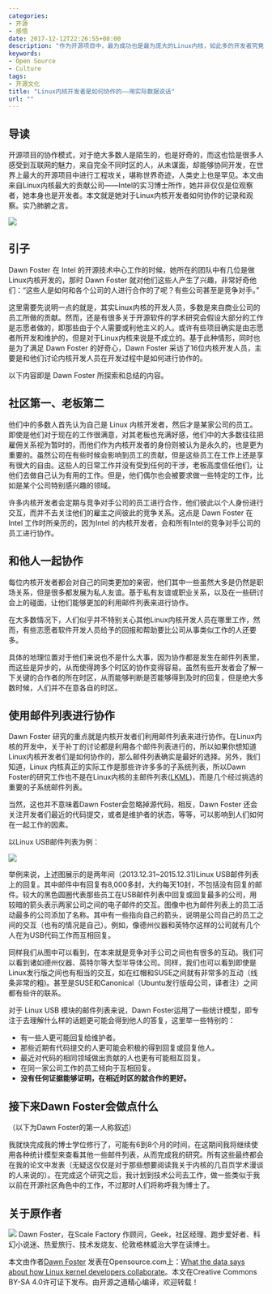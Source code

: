 ```yaml
---
categories:
- 开源
- 感悟
date: 2017-12-12T22:26:55+08:00
description: "作为开源项目中，最为成功也是最为庞大的Linux内核，如此多的开发者究竟是如何组织的？即使是自发，也超出了多数人的想象力。是的，Linux不仅仅是作为软件工程值得人们去研究，它本身就是人类协作的奇迹。本文是在读美女博士Dawn Foster亲历Linux内核开发，所研究和总结的内容。将会是她的博士论文。值得你了解。"
keywords:
- Open Source
- Culture
tags:
- 开源文化
title: "Linux内核开发者是如何协作的——用实际数据说话"
url: ""
---
```


## 导读

开源项目的协作模式，对于绝大多数人是陌生的，也是好奇的，而这也恰是很多人感受到互联网的魅力，来自完全不同时区的人，从未谋面，却能够协同开发，在世界上最大的开源项目中进行工程攻关，堪称世界奇迹，人类史上也是罕见。本文由来自Linux内核最大的贡献公司——Intel的实习博士所作，她并非仅仅是位观察者，她本身也是开发者。本文就是她对于Linux内核开发者如何协作的记录和观察。实乃肺腑之言。

![](https://opensource.com/sites/default/files/styles/image-full-size/public/lead-images/cube_innovation_block_collaboration.png?itok=pKbXpr1e)

## 引子

Dawn Foster 在 Intel 的开源技术中心工作的时候，她所在的团队中有几位是做Linux内核开发的，那时 Dawn Foster 就对他们这些人产生了兴趣，非常好奇他们：“这些人是如何和各个公司的人进行合作的了呢？有些公司甚至是竞争对手。”

这里需要先说明一点的就是，其实Linux内核的开发人员，多数是来自商业公司的员工所做的贡献。然而，还是有很多关于开源软件的学术研究会假设大部分的工作是志愿者做的，即那些由于个人需要或利他主义的人。或许有些项目确实是由志愿者所开发和维护的，但是对于Linux内核来说是不成立的。基于此种情形，同时也是为了满足 Dawn Foster 的好奇心，Dawn Foster 采访了16位内核开发人员，主要是和他们讨论内核开发人员在开发过程中是如何进行协作的。

以下内容即是 Dawn Foster 所探索和总结的内容。

## 社区第一、老板第二

他们中的多数人首先认为自己是 Linux 内核开发者，然后才是某家公司的员工。即使是他们对于现在的工作很满意，对其老板也充满好感，他们中的大多数往往把雇佣关系视为暂时的，而他们作为内核开发者的身份则被认为是永久的，也是更为重要的。虽然公司在有些时候会影响到员工的贡献，但是这些员工在工作上还是享有很大的自由。这些人的日常工作并没有受到任何的干涉，老板高度信任他们，让他们去做自己认为有用的工作。但是，他们偶尔也会被要求做一些特定的工作，比如是某个公司特别感兴趣的领域。

许多内核开发者会定期与竞争对手公司的员工进行合作，他们彼此以个人身份进行交互，而并不去关注他们的雇主之间彼此的竞争关系。这点是 Dawn Foster 在 Intel 工作时所亲历的，因为Intel 的内核开发者，会和所有Intel的竞争对手公司的员工进行协作。

## 和他人一起协作

每位内核开发者都会对自己的同类更加的亲密，他们其中一些虽然大多是仍然是职场关系，但是很多都发展为私人友谊。基于私有友谊或职业关系，以及在一些研讨会上的碰面，让他们能够更加的利用邮件列表来进行协作。

在大多数情况下，人们似乎并不特别关心其他Linux内核开发人员在哪里工作，然而，有些志愿者软件开发人员给予的回报和帮助要比公司从事类似工作的人还要多。

具体的地理位置对于他们来说也不是什么大事，因为协作都是发生在邮件列表里，而这些是异步的，从而使得跨多个时区的协作变得容易。虽然有些开发者会了解一下关键的合作者的所在时区，从而能够判断是否能够得到及时的回复，但是绝大多数时候，人们并不在意各自的时区。

## 使用邮件列表进行协作

Dawn Foster 研究的重点就是内核开发者们利用邮件列表来进行协作。在Linux内核的开发中，关于补丁的讨论都是利用各个邮件列表进行的，所以如果你想知道Linux内核开发者们是如何协作的，那么邮件列表确实是最好的选择。另外，我们知道，Linux 内核真正的实际工作是那些许许多多的子系统列表，所以Dawn Foster的研究工作也不是在Linux内核的主邮件列表([LKML](https://lkml.org/))，而是几个经过挑选的重要的子系统邮件列表。

当然，这也并不意味着Dawn Foster会忽略掉源代码，相反，Dawn Foster 还会关注开发者们最近的代码提交，或者是维护者的状态，等等，可以影响到人们如何在一起工作的因素。


以Linux USB邮件列表为例：

![](https://opensource.com/sites/default/files/u128651/collaboration2.png)

举例来说，上述图展示的是两年间（2013.12.31~2015.12.31)Linux USB邮件列表上的回复。其中邮件中有回复有8,000多封，大约每天10封，不包括没有回复的邮件。较大的黑色圆圈代表那些员工在USB邮件列表中回复或回复最多的公司，用较暗的箭头表示两家公司之间的电子邮件的交互。图像中也为邮件列表上的员工活动最多的公司添加了名称。其中有一些指向自己的箭头，说明是公司自己的员工之间的交互（也有的情况是自己）。例如，像德州仪器和英特尔这样的公司就有几个人在为USB代码工作而互相回复。

同样我们从图中可以看到，在本来就是竞争对手公司之间也有很多的互动。我们可以看到诸如德州仪器、英特尔等大型半导体公司。同样，我们也可以看到即使是Linux发行版之间也有相当的交互，如在红帽和SUSE之间就有非常多的互动（线条非常的粗)。甚至是SUSE和Canonical（Ubuntu发行版母公司，译者注）之间都有些许的联系。

对于 Linux USB 模块的邮件列表来说，Dawn Foster运用了一些统计模型，即专注于去理解什么样的话题更可能会得到他人的答复，这里举一些特别的：

* 有一些人更可能回复给维护者。
* 那些近期有代码提交的人更可能会积极的得到回复或回复他人。
* 最近对代码的相同领域做出贡献的人也更有可能相互回复。
* 在同一家公司工作的员工倾向于互相回复。
* **没有任何证据能够证明，在相近时区的就合作的更好。**

## 接下来Dawn Foster会做点什么

（以下为Dawn Foster的第一人称叙述）

我就快完成我的博士学位修行了，可能有6到8个月的时间，在这期间我将继续使用各种统计模型来查看其他一些邮件列表，从而完成我的研究。所有这些最终都会在我的论文中发表（无疑这仅仅是对于那些想要阅读我关于内核的几百页学术漫谈的人来说的）。在完成这个研究之后，我计划到技术公司去工作，做一些类似于我以前在开源社区角色中的工作，不过那时人们将称呼我为博士了。


## 关于原作者

![](https://opensource.com/sites/default/files/styles/profile_pictures/public/dawn_uofg-sq-lg.jpg?itok=VR4GbPU1) Dawn Foster，在Scale Factory 作顾问，Geek，社区经理、跑步爱好者、科幻小说迷、热爱旅行、技术发烧友、伦敦格林威治大学在读博士。

本文由作者[Dawn Foster](https://opensource.com/users/dawnfoster) 发表在Opensource.com上：[What the data says about how Linux kernel developers collaborate](https://opensource.com/article/17/10/collaboration-linux-kernel)。本文在Creative Commons BY-SA 4.0许可证下发布。由开源之道精心编译，欢迎转载！
